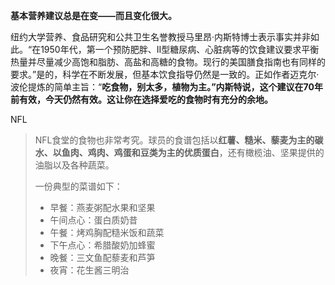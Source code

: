 **基本营养建议总是在变——而且变化很大。**

纽约大学营养、食品研究和公共卫生名誉教授马里昂·内斯特博士表示事实并非如此。“在1950年代，第一个预防肥胖、II型糖尿病、心脏病等的饮食建议要求平衡热量并尽量减少高饱和脂肪、高盐和高糖的食物。现行的美国膳食指南也有同样的要求。”是的，科学在不断发展，但基本饮食指导仍然是一致的。正如作者迈克尔·波伦提炼的简单主旨：“**吃食物，别太多，植物为主。”内斯特说，这个建议在70年前有效，今天仍然有效。这让你在选择爱吃的食物时有充分的余地。**

NFL

> NFL食堂的食物也非常考究。球员的食谱包括以**红薯、糙米、藜麦为主的碳水、以鱼肉、鸡肉、鸡蛋和豆类为主的优质蛋白**，还有橄榄油、坚果提供的油脂以及各种蔬菜。
>
> 一份典型的菜谱如下：
>
> - 早餐：燕麦粥配水果和坚果
> - 午间点心：蛋白质奶昔
> - 午餐：烤鸡胸配糙米饭和蔬菜
> - 下午点心：希腊酸奶加蜂蜜
> - 晚餐：三文鱼配藜麦和芦笋
> - 夜宵：花生酱三明治
